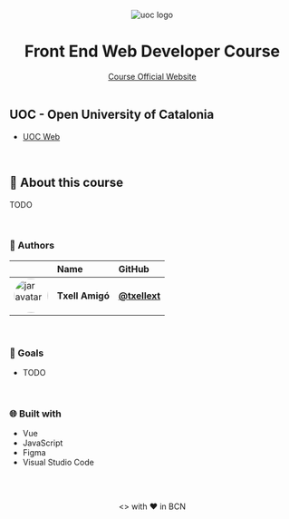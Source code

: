 <br>
<div align="center">
    <img src="https://www.google.com/url?sa=i&url=https%3A%2F%2Fcommons.wikimedia.org%2Fwiki%2FFile%3ALogo-uoc.png&psig=AOvVaw2NUviwg64PXrw-MU0xyPzB&ust=1681320751847000&source=images&cd=vfe&ved=0CBEQjRxqFwoTCPD2qYyuov4CFQAAAAAdAAAAABAI" alt="uoc logo" /> 


<br />
    <h1 align="center"> Front End Web Developer Course </h1>
    <div align="center">
        <a href="https://uoc-formacio-online.cat/front-end-web-developer/"> Course Official Website </a>
    </div>
</div>

<br>

## UOC - Open University of Catalonia
- <a href="https://www.uoc.edu/portal/ca/index.html"> UOC Web </a>

<br>

## 🚀 About this course

TODO

<br> 

### 👷 Authors


|                     | Name                | GitHub              |
| :------------------ | :------------------ | :------------------ |
| <a href="https://github.com/txellext"><img src="https://avatars.githubusercontent.com/u/108218084?v=4" width="60" height="60" style="border-radius: 50%" alt="jar avatar"></a> | **Txell Amigó** | [**@txellext**](https://github.com/txellext) |   

<br>

### 🦋 Goals

- TODO


<br>

### 🌐 Built with
- Vue 
- JavaScript 
- Figma 
- Visual Studio Code 




<br>

##

<p align="center"><> with ❤️ in BCN</p>
